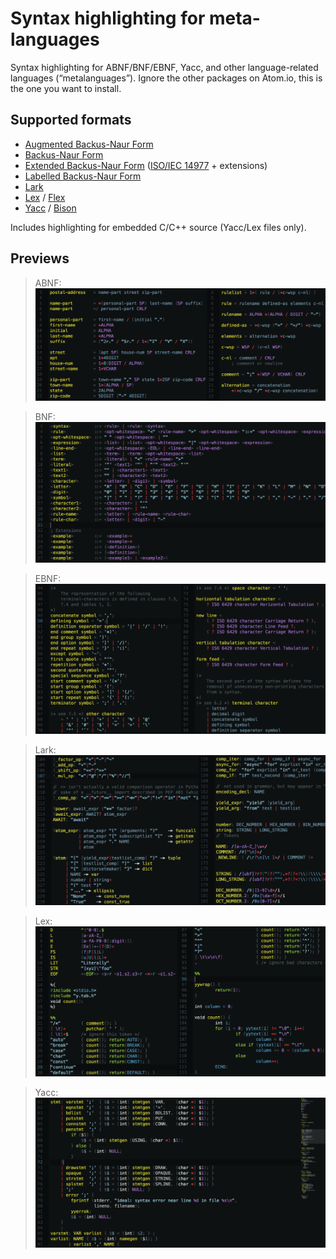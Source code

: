 Syntax highlighting for meta-languages
======================================

Syntax highlighting for ABNF/BNF/EBNF, Yacc, and other language-related
languages (“metalanguages”). Ignore the other packages on Atom.io, this
is the one you want to install.


Supported formats
-----------------
*	[Augmented Backus-Naur Form][ABNF]
*	[Backus-Naur Form][BNF]
*	[Extended Backus-Naur Form][EBNF] ([ISO/IEC 14977][] + extensions)
*	[Labelled Backus-Naur Form][LBNF]
*	[Lark][]
*	[Lex][]  / [Flex][]
*	[Yacc][] / [Bison][]

Includes highlighting for embedded C/C++ source (Yacc/Lex files only).


Previews
--------

> ABNF:  
![Highlighted `.abnf` file](https://raw.githubusercontent.com/Alhadis/language-grammars/static/previews/abnf.png)

> BNF:   
![Highlighted `.bnf` file](https://raw.githubusercontent.com/Alhadis/language-grammars/static/previews/bnf.png)

> EBNF:  
![Highlighted `.ebnf` file](https://raw.githubusercontent.com/Alhadis/language-grammars/static/previews/ebnf.png)

> Lark:  
![Highlighted `.lark` file](https://raw.githubusercontent.com/Alhadis/language-grammars/static/previews/lark.png)

> Lex:  
![Highlighted `.lex` file](https://raw.githubusercontent.com/Alhadis/language-grammars/static/previews/lex.png)

> Yacc:  
![Highlighted `.y` file](https://raw.githubusercontent.com/Alhadis/language-grammars/static/previews/yacc.png)



<!-- Referenced links -->
[ABNF]: https://en.wikipedia.org/wiki/Augmented_Backus–Naur_form
[BNF]:  https://en.wikipedia.org/wiki/Backus–Naur_form
[EBNF]: https://en.wikipedia.org/wiki/Extended_Backus–Naur_form
[ISO/IEC 14977]: http://www.cl.cam.ac.uk/~mgk25/iso-14977.pdf
[LBNF]:  https://github.com/BNFC/bnfc/blob/master/docs/lbnf.rst
[Lark]:  https://lark-parser.readthedocs.io/en/latest/grammar.html
[Lex]:   https://en.wikipedia.org/wiki/Lex_(software)
[Flex]:  https://en.wikipedia.org/wiki/Flex_(lexical_analyser_generator)
[Yacc]:  https://en.wikipedia.org/wiki/Yacc
[Bison]: https://www.gnu.org/software/bison/manual/bison.html
